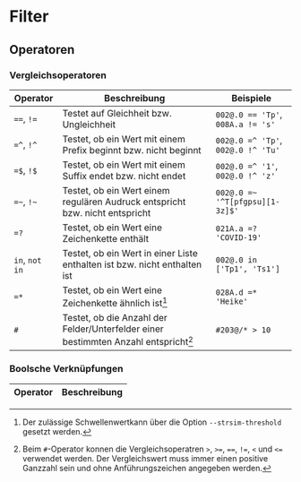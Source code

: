 # Filter

## Operatoren

### Vergleichsoperatoren

| Operator       | Beschreibung                                                   | Beispiele                                     |
| -------------- | -------------------------------------------------------------- | --------------------------------------------- |
| `==`, `!=`     | Testet auf Gleichheit bzw. Ungleichheit                         | `002@.0 == 'Tp'`, `008A.a != 's'`             |
| `=^`, `!^`     | Testet, ob ein Wert mit einem Prefix beginnt bzw. nicht beginnt | `002@.0 =^ 'Tp'`, `002@.0 !^ 'Tu'`            |
| `=$`, `!$`     | Testet, ob ein Wert mit einem Suffix endet bzw. nicht endet     | `002@.0 =^ '1'`, `002@.0 !^ 'z'`              |
| `=~`, `!~`     | Testet, ob ein Wert einem regulären Audruck entspricht bzw. nicht entspricht | `002@.0 =~ '^T[pfgpsu][1-3z]$'`  |
| `=?`           | Testet, ob ein Wert eine Zeichenkette enthält                   | `021A.a =? 'COVID-19'`                        |
| `in`, `not in` | Testet, ob ein Wert in einer Liste enthalten ist bzw. nicht enthalten ist | `002@.0 in ['Tp1', 'Ts1']`          |
| `=*`           | Testet, ob ein Wert eine Zeichenkette ähnlich ist[^1]           | `028A.d =* 'Heike'`                           |
| `#`            | Testet, ob die Anzahl der Felder/Unterfelder einer bestimmten Anzahl entspricht[^2] | `#203@/* > 10`                | `

### Boolsche Verknüpfungen

| Operator | Beschreibung |
| -------- | ------------ |

[^1]: Der zulässige Schwellenwertkann über die Option `--strsim-threshold` gesetzt werden.
[^2]: Beim `#`-Operator konnen die Vergleichsoperatren `>`, `>=`, `==`, `!=`, `<` und `<=` verwendet werden. Der Vergleichswert muss 
  immer einen positive Ganzzahl sein und ohne Anführungszeichen angegeben werden.

